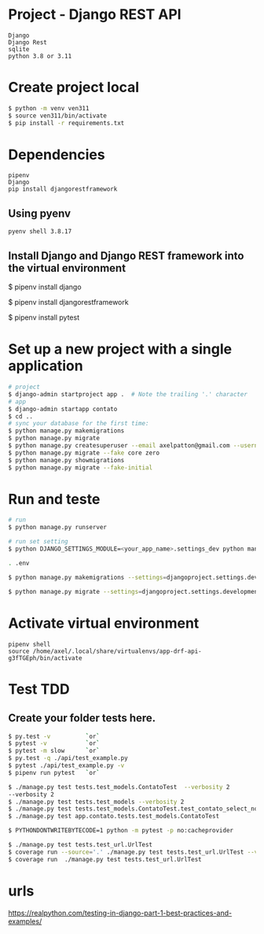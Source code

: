 # Project  - Django REST API

    Django
    Django Rest
    sqlite
    python 3.8 or 3.11


# Create project local
```sh 
$ python -m venv ven311
$ source ven311/bin/activate
$ pip install -r requirements.txt

```
# Dependencies
    pipenv
    Django
    pip install djangorestframework


## Using pyenv
    pyenv shell 3.8.17



## Install Django and Django REST framework into the virtual environment

$ pipenv install django

$ pipenv install djangorestframework

$ pipenv install pytest



# Set up a new project with a single application

```sh 
# project
$ django-admin startproject app .  # Note the trailing '.' character
# app
$ django-admin startapp contato
$ cd ..
# sync your database for the first time:
$ python manage.py makemigrations
$ python manage.py migrate
$ python manage.py createsuperuser --email axelpatton@gmail.com --username axel
$ python manage.py migrate --fake core zero
$ python manage.py showmigrations
$ python manage.py migrate --fake-initial
```

# Run and teste
```sh
# run
$ python manage.py runserver

# run set setting
$ python DJANGO_SETTINGS_MODULE=<your_app_name>.settings_dev python manage.py runserver 

. .env

$ python manage.py makemigrations --settings=djangoproject.settings.development

$ python manage.py migrate --settings=djangoproject.settings.developmen
```

# Activate virtual environment

    pipenv shell
    source /home/axel/.local/share/virtualenvs/app-drf-api-g3fTGEph/bin/activate


# Test TDD

## Create your folder tests here.
```sh
$ py.test -v          `or`
$ pytest -v           `or`
$ pytest -m slow      `or`
$ py.test -q ./api/test_example.py
$ pytest ./api/test_example.py -v
$ pipenv run pytest   `or`

$ ./manage.py test tests.test_models.ContatoTest  --verbosity 2
--verbosity 2
$ ./manage.py test tests.test_models --verbosity 2
$ ./manage.py test tests.test_models.ContatoTest.test_contato_select_nome
$ ./manage.py test app.contato.tests.test_models.ContatoTest

$ PYTHONDONTWRITEBYTECODE=1 python -m pytest -p no:cacheprovider

$ ./manage.py test tests.test_url.UrlTest  
$ coverage run --source='.' ./manage.py test tests.test_url.UrlTest --verbosity 2
$ coverage run  ./manage.py test tests.test_url.UrlTest
```


# urls

https://realpython.com/testing-in-django-part-1-best-practices-and-examples/
